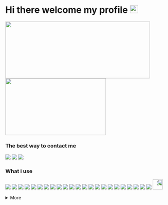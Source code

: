 # Hi there welcome my profile <img href="" width="25px" src="https://emoji.discadia.com/emojis/9cfda6cf-3635-4053-8cd8-05d91b1c0a6f.GIF"/>

<picture>
   <source
      align="center"
      width="450"
      height="177.27"
      media="(prefers-color-scheme: dark)"
      srcset="https://grs-faelayis.vercel.app/api?username=faelayis&theme=dark&hide_title=false&show_icons=true&hide_border=true&bg_color=0d1117&custom_title=GitHub%20Stats&icon_color=fe926b&include_all_commits=true&count_private=true&rank_icon=percentile" />
   <source
      align="center"
      width="450"
      height="177.27"
      media="(prefers-color-scheme: light), (prefers-color-scheme: no-preference)"
      srcset="https://grs-faelayis.vercel.app/api?username=faelayis&theme=light&hide_title=false&show_icons=true&custom_title=GitHub%20Stats&icon_color=fe926b&include_all_commits=true&count_private=true&rank_icon=percentile" />
   <img
      align="center"
      width="450"
      height="177.27"
      src="https://grs-faelayis.vercel.app/api?username=faelayis&theme=light&hide_title=false&show_icons=true&custom_title=GitHub%20Stats&icon_color=fe926b&include_all_commits=true&count_private=true&rank_icon=percentile" />
</picture>
<picture>
   <source
      align="center"
      width="313"
      height="177.27"
      media="(prefers-color-scheme: dark)"
      srcset="https://grs-faelayis.vercel.app/api/top-langs/?username=faelayis&hide_border=true&bg_color=0d1117&theme=dark&layout=compact&langs_count=10&count_private=true&hide=javascript.python.html.css.procfile.powershell.batchfile.shell.php.ruby.handlebars.scss.makefile" />
   <source
      align="center"
      width="313"
      height="177.27"
      media="(prefers-color-scheme: light), (prefers-color-scheme: no-preference)"
      srcset="https://grs-faelayis.vercel.app/api/top-langs/?username=faelayis&theme=light&layout=compact&langs_count=10&count_private=true&hide=javascript.python.html.css.procfile.powershell.batchfile.shell.php.ruby.handlebars.scss.makefile" />
   <img
      align="center"
      width="313"
      height="177.27"
      src="https://grs-faelayis.vercel.app/api/top-langs/?username=faelayis&theme=light&layout=compact&langs_count=10&count_private=true&hide=javascript.python.html.css.procfile.powershell.batchfile.shell.php.ruby.handlebars.scss.makefile" />
</picture>

<!-- <a align="center" href="https://wakatime.com/@Faelayis">
  <img src="https://grs-faelayis.vercel.app/api/wakatime?username=faelayis&theme=dark&layout=compact&range=all_time&hide_border=true&bg_color=0d1117"/> -->

### The best way to contact me <img href="" width="11px" src="https://cdn.discordapp.com/emojis/969498343208267837.gif" />

[![](https://img.shields.io/badge/Telegram-FFFFFF?logo=telegram&logoColor=Blue)](https://t.me/Faelayis)
[![](https://img.shields.io/badge/Discord-5865F2?logo=Discord&logoColor=white)](https://discord.com/users/328731868096888833)
[![](https://img.shields.io/badge/Twitter-1DA1F2?logo=Twitter&logoColor=white)](https://twitter.com/Faelayis)

### What i use <img href="" width="10px" src="https://cdn.discordapp.com/emojis/816883329583808612.gif" />
<!-- [![](https://img.shields.io/badge/endpoint?logoColor=white&url=https://raw.githubusercontent.com/Faelayis/Faelayis/metadata/NPM.json)](https://www.npmjs.com/package/npm) -->
<!-- [![](https://img.shields.io/badge/endpoint?logoColor=white&url=https://raw.githubusercontent.com/Faelayis/Faelayis/metadata/Yarn.json)](https://www.yarnpkg.com) -->
<!-- [![](https://img.shields.io/badge/JavaScript-F7DF1E?logo=JavaScript&logoColor=black)](https://www.javascript.com) -->

[![](https://img.shields.io/badge/endpoint?logoColor=white&url=https://raw.githubusercontent.com/Faelayis/Faelayis/metadata/Node.json)](https://nodejs.org/en)
[![](https://img.shields.io/badge/endpoint?logoColor=white&url=https://raw.githubusercontent.com/Faelayis/Faelayis/metadata/PNPM.json)](https://pnpm.io)
[![](https://img.shields.io/badge/Rust-black?logo=Rust&logoColor=white)](https://www.rust-lang.org)
[![](https://img.shields.io/badge/.NET-512BD4?logo=dotnet&logoColor=white)](https://dotnet.microsoft.com)
[![](https://img.shields.io/badge/C%20Sharp-239120?logo=csharp&logoColor=white)](https://dotnet.microsoft.com/en-us/languages/csharp)
[![](https://img.shields.io/badge/TypeScript-3178C6?logo=TypeScript&logoColor=white)](https://www.typescriptlang.org)
[![](https://img.shields.io/badge/Svelte-FF3E00?logo=Svelte&logoColor=white)](https://svelte.dev)
[![](https://img.shields.io/badge/Electron-47848F?logo=Electron&logoColor=white)](https://www.electronjs.org)
[![](https://img.shields.io/badge/Tauri-24c8db?logo=Tauri&logoColor=FFC131)](https://tauri.app)
[![](https://img.shields.io/badge/Windows%20UI%20Library-2C76CE)](https://microsoft.github.io/microsoft-ui-xaml)
[![](https://img.shields.io/badge/ESLint-4B32C3?logo=ESLint&logoColor=white)](https://eslint.org)
[![](https://img.shields.io/badge/Prettier-15222a?logo=Prettier&logoColor=white)](https://prettier.io)
[![](https://img.shields.io/badge/PowerShell%20Core-5391FE?logo=PowerShell&logoColor=white)](https://aka.ms/powershell-release?tag=stable)
[![](https://img.shields.io/badge/vercel-000000?logo=vercel&logoColor=white)](https://vercel.com)
[![](https://img.shields.io/badge/Heroku-430098?logo=Heroku&logoColor=white)](https://www.heroku.com)
[![](https://img.shields.io/badge/Prisma-2D3748?logo=Prisma&logoColor=white)](https://www.prisma.io)
[![](https://img.shields.io/badge/MongoDB-white?logo=MongoDB&logoColor=47A248)](https://www.mongodb.com)
[![](https://img.shields.io/badge/Supabase-white?logo=Supabase&logoColor=3FCF8E)](https://supabase.com)
[![](https://img.shields.io/badge/GitHub%20CLI%20|%20Desktop%20-181717?logo=GitHub&logoColor=white)](https://cli.github.com)
[![](https://img.shields.io/badge/Visual%20Studio%20Code%20-007ACC?logo=VisualStudioCode&logoColor=white)](https://code.visualstudio.com)
[![](https://img.shields.io/badge/Visual%20Studio-5C2D91?logo=Visual%20Studio&logoColor=white)](https://code.visualstudio.com)
[![](https://img.shields.io/badge/DevToys-7d3aba)](https://github.com/veler/DevToys#readme)
[![](https://img.shields.io/badge/PowerToys-666666)](https://github.com/microsoft/PowerToys)
<img href="" width="31px" style="transform:scaleX(-1)" src="https://cdn3.emoji.gg/emojis/4095_NezukoRunning.gif"/>

<!--
### Recent Activities
-->
<!--RECENT_ACTIVITY:start-->
<!--RECENT_ACTIVITY:end-->
<details>
   <summary>
    More
   </summary>

### What i join

[![](https://img.shields.io/badge/Windows%20insider-0078D6?logo=windows&logoColor=white)](https://insider.windows.com/)
[![](https://img.shields.io/badge/GitLab-FCA121?logo=gitlab&logoColor=white)](https://gitlab.com/Faelayis)
[![](https://img.shields.io/badge/Crowdin-2E3340?logo=Crowdin&logoColor=white)](https://crowdin.com/profile/Faelayis)

<a href="https://github.com/Faelayis#gh-light-mode-only">
  <img align="center" src="https://github-readme-streak-stats.herokuapp.com?user=Faelayis&theme=light" /></a>
<a href="https://github.com/Faelayis#gh-dark-mode-only">
  <img align="center" src="https://github-readme-streak-stats.herokuapp.com?user=Faelayis&theme=dark&hide_border=true&background=0D1117" /></a>

### Music

<body>
   <a href="https://open.spotify.com/user/21u7kzfi34c6rbzs2evuoeqda">
      <img align="left" src="https://spotify-github-profile.vercel.app/api/view?uid=21u7kzfi34c6rbzs2evuoeqda&cover_image=true&theme=novatorem" alt="Spotify Profile" />
   </a>
   <a>My Playlist </a>
   <ul>
      <li><a href="https://open.spotify.com/playlist/0d8BzvaoALv3thWNx3B6ou?si=94a3591d60e94d7c">Favorite Songs</a></li>
      <li><a href="https://open.spotify.com/playlist/5Nk8ixG6MS83FkT3toaBMb?si=9b0ffa98e2f8467b">My Japan kawaii</a></li>
   </ul>
</body>

<!-- ### Gaming

[![](https://img.shields.io/badge/Steam-1b2838?logo=Steam&logoColor=white)](https://steamcommunity.com/profiles/76561198302740141)
[![](https://img.shields.io/badge/Ubisoft-0070ff?logo=Ubisoft&logoColor=white)](https://r6.tracker.network/profile/id/56d07617-a3a6-4d5f-a54f-94b193afe77a)
[![](https://img.shields.io/badge/Origin-F56C2D?logo=Origin&logoColor=white)](https://www.origin.com/tha/th-th/profile/user/Us_m7_zkAXm4u_A4yP5DQA--/)
[![](https://img.shields.io/badge/Epic%20Games-313131?logo=EpicGames&logoColor=white)](#)
[![](https://img.shields.io/badge/Xbox-107C10?logo=Xbox&logoColor=white)](https://account.xbox.com/en-us/profile?gamertag=F1rstStr0ke&activetab=main:mainTab3)
[![](https://img.shields.io/badge/osu!-FF66AA?logo=osu!&logoColor=white)](https://osu.ppy.sh/users/15524508) -->

<!-- <details>
<summary>
  My PC Specs
</summary>
<p>
Desktop
<br>
  <img src="https://img.shields.io/badge/Windows%2011-blue?logo=microsoft&logoColor=white">
  <img src="https://img.shields.io/badge/CPU-AMD%20Ryzen%207%203700X-ED1C24">
  <img src="https://img.shields.io/badge/RAM-16GB-bcbdc0">
  <img src="https://img.shields.io/badge/GPU-AMD%20Radeon%20RX%20590X-DA0032">
</p>
Laptop
<p>
  <img src="https://img.shields.io/badge/Windows%2011-blue?logo=microsoft&logoColor=white">
  <img src="https://img.shields.io/badge/CPU-AMD%20Ryzen%207%202700U-ED1C24">
  <img src="https://img.shields.io/badge/RAM-8GB-bcbdc0">
  <img src="https://img.shields.io/badge/GPU-AMD%20Radeon%20RX%20560X-DA0032">
</p>
</details>
</details> -->

</details>